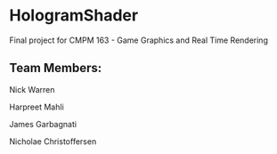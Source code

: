 # HologramShader
Final project for CMPM 163 - Game Graphics and Real Time Rendering

## Team Members:
Nick Warren

Harpreet Mahli

James Garbagnati

Nicholae Christoffersen
